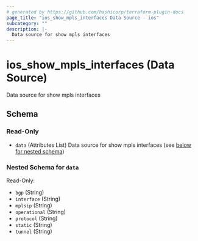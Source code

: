 ```yaml
---
# generated by https://github.com/hashicorp/terraform-plugin-docs
page_title: "ios_show_mpls_interfaces Data Source - ios"
subcategory: ""
description: |-
  Data source for show mpls interfaces
---
```


# ios_show_mpls_interfaces (Data Source)

Data source for show mpls interfaces



<!-- schema generated by tfplugindocs -->
## Schema

### Read-Only

- `data` (Attributes List) Data source for show mpls interfaces (see [below for nested schema](#nestedatt--data))

<a id="nestedatt--data"></a>
### Nested Schema for `data`

Read-Only:

- `bgp` (String)
- `interface` (String)
- `mplsip` (String)
- `operational` (String)
- `protocol` (String)
- `static` (String)
- `tunnel` (String)
